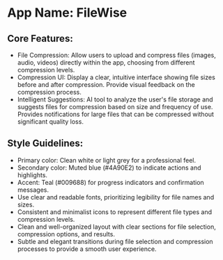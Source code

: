# **App Name**: FileWise

## Core Features:

- File Compression: Allow users to upload and compress files (images, audio, videos) directly within the app, choosing from different compression levels.
- Compression UI: Display a clear, intuitive interface showing file sizes before and after compression. Provide visual feedback on the compression process.
- Intelligent Suggestions: AI tool to analyze the user's file storage and suggests files for compression based on size and frequency of use. Provides notifications for large files that can be compressed without significant quality loss.

## Style Guidelines:

- Primary color: Clean white or light grey for a professional feel.
- Secondary color: Muted blue (#4A90E2) to indicate actions and highlights.
- Accent: Teal (#009688) for progress indicators and confirmation messages.
- Use clear and readable fonts, prioritizing legibility for file names and sizes.
- Consistent and minimalist icons to represent different file types and compression levels.
- Clean and well-organized layout with clear sections for file selection, compression options, and results.
- Subtle and elegant transitions during file selection and compression processes to provide a smooth user experience.
